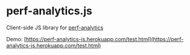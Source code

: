 # perf-analytics.js

Client-side JS library for [perf-analytics](https://github.com/OnurCem/perf-analytics)

Demo: [https://perf-analytics-js.herokuapp.com/test.html](https://perf-analytics-js.herokuapp.com/test.html)

